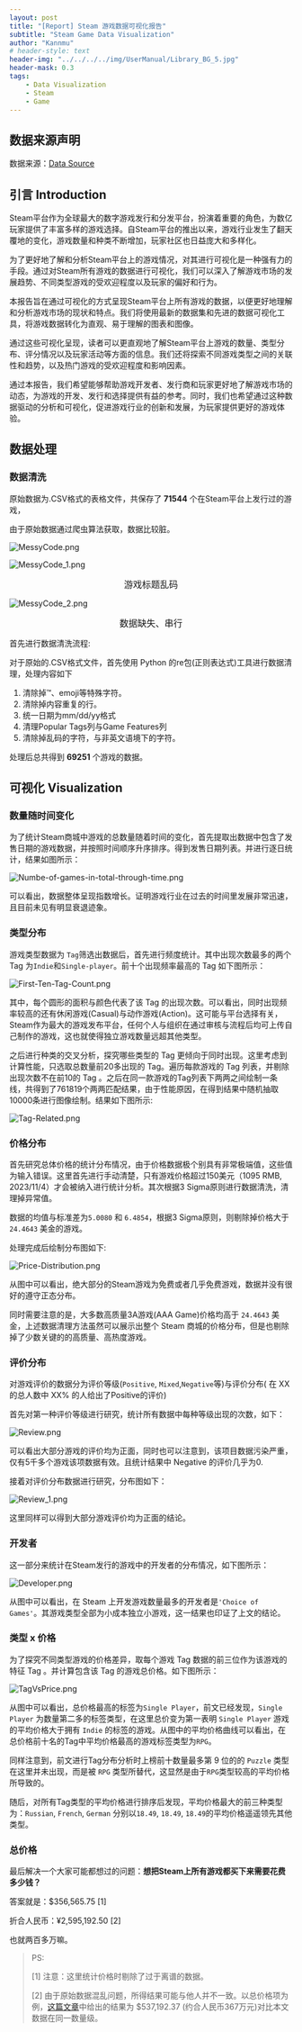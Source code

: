 ```yaml
---
layout: post
title: "[Report] Steam 游戏数据可视化报告"
subtitle: "Steam Game Data Visualization"
author: "Kannmu"
# header-style: text
header-img: "../../../../img/UserManual/Library_BG_5.jpg"
header-mask: 0.3
tags:
    - Data Visualization
    - Steam
    - Game
---
```


## 数据来源声明

数据来源：[Data Source](https://www.kaggle.com/datasets/nikatomashvili/steam-games-dataset)

## 引言 Introduction

Steam平台作为全球最大的数字游戏发行和分发平台，扮演着重要的角色，为数亿玩家提供了丰富多样的游戏选择。自Steam平台的推出以来，游戏行业发生了翻天覆地的变化，游戏数量和种类不断增加，玩家社区也日益庞大和多样化。

为了更好地了解和分析Steam平台上的游戏情况，对其进行可视化是一种强有力的手段。通过对Steam所有游戏的数据进行可视化，我们可以深入了解游戏市场的发展趋势、不同类型游戏的受欢迎程度以及玩家的偏好和行为。

本报告旨在通过可视化的方式呈现Steam平台上所有游戏的数据，以便更好地理解和分析游戏市场的现状和特点。我们将使用最新的数据集和先进的数据可视化工具，将游戏数据转化为直观、易于理解的图表和图像。

通过这些可视化呈现，读者可以更直观地了解Steam平台上游戏的数量、类型分布、评分情况以及玩家活动等方面的信息。我们还将探索不同游戏类型之间的关联性和趋势，以及热门游戏的受欢迎程度和影响因素。

通过本报告，我们希望能够帮助游戏开发者、发行商和玩家更好地了解游戏市场的动态，为游戏的开发、发行和选择提供有益的参考。同时，我们也希望通过这种数据驱动的分析和可视化，促进游戏行业的创新和发展，为玩家提供更好的游戏体验。

## 数据处理

### 数据清洗

原始数据为.CSV格式的表格文件，共保存了 **71544** 个在Steam平台上发行过的游戏，

由于原始数据通过爬虫算法获取，数据比较脏。

![MessyCode.png](https://p.sda1.dev/19/3a6b491a958780c3225c0fe7848d875e/MessyCode.png)

![MessyCode_1.png](https://p.sda1.dev/19/b11c901ed17e79e6c4f8c9b947655bcf/MessyCode_1.png)

<center><font size = 3> 游戏标题乱码 </font></center>

![MessyCode_2.png](https://p.sda1.dev/19/cd000f85a5e807e83757814efbe7ffb1/MessyCode_2.png)

<center><font size = 3> 数据缺失、串行 </font></center>

首先进行数据清洗流程:

对于原始的.CSV格式文件，首先使用 Python 的re包(正则表达式)工具进行数据清理，处理内容如下

1. 清除掉™、emoji等特殊字符。
2. 清除掉内容重复的行。
3. 统一日期为mm/dd/yy格式
4. 清理Popular Tags列与Game Features列
5. 清除掉乱码的字符，与非英文语境下的字符。

处理后总共得到 **69251** 个游戏的数据。

## 可视化 Visualization

### 数量随时间变化

为了统计Steam商城中游戏的总数量随着时间的变化，首先提取出数据中包含了发售日期的游戏数据，并按照时间顺序升序排序。得到发售日期列表。并进行逐日统计，结果如图所示：

![Numbe-of-games-in-total-through-time.png](https://p.sda1.dev/19/bc49a87b15e555a4b9c7511c0f887cff/Numbe-of-games-in-total-through-time.png)

可以看出，数据整体呈现指数增长。证明游戏行业在过去的时间里发展非常迅速，且目前未见有明显衰退迹象。

### 类型分布

游戏类型数据为 ```Tag```筛选出数据后，首先进行频度统计。其中出现次数最多的两个 Tag 为```Indie```和```Single-player```。前十个出现频率最高的 Tag 如下图所示：

![First-Ten-Tag-Count.png](https://p.sda1.dev/19/3860354bdf4ae3bf8695d088185ced7a/First-Ten-Tag-Count.png)

其中，每个圆形的面积与颜色代表了该 Tag 的出现次数。可以看出，同时出现频率较高的还有休闲游戏(Casual)与动作游戏(Action)。这可能与平台选择有关，Steam作为最大的游戏发布平台，任何个人与组织在通过审核与流程后均可上传自己制作的游戏，这也就使得独立游戏数量远超其他类型。

之后进行种类的交叉分析，探究哪些类型的 Tag 更倾向于同时出现。这里考虑到计算性能，只选取总数量前20多出现的 Tag。遍历每款游戏的 Tag 列表，并剔除出现次数不在前10的 Tag 。之后在同一款游戏的Tag列表下两两之间绘制一条线，共得到了761819个两两匹配结果，由于性能原因，在得到结果中随机抽取10000条进行图像绘制。结果如下图所示:

![Tag-Related.png](https://p.sda1.dev/19/a663d797ce15cf43e8d615472bb74006/Tag-Related.png)

### 价格分布

首先研究总体价格的统计分布情况，由于价格数据极个别具有非常极端值，这些值为输入错误。这里首先进行手动清楚，只有游戏价格超过150美元（1095 RMB, 2023/11/4）才会被纳入进行统计分析。其次根据3 Sigma原则进行数据清洗，清理掉异常值。

数据的均值与标准差为```5.0080``` 和 ```6.4854```，根据3 Sigma原则，则剔除掉价格大于 ```24.4643``` 美金的游戏。

处理完成后绘制分布图如下:

![Price-Distribution.png](https://p.sda1.dev/19/97b4ddf72ecc160f62c7457c8e09390c/Price-Distribution.png)

从图中可以看出，绝大部分的Steam游戏为免费或者几乎免费游戏，数据并没有很好的遵守正态分布。

同时需要注意的是，大多数高质量3A游戏(AAA Game)价格均高于 ```24.4643``` 美金，上述数据清理方法虽然可以展示出整个 Steam 商城的价格分布，但是也剔除掉了少数关键的的高质量、高热度游戏。

### 评价分布

对游戏评价的数据分为评价等级(```Positive```, ```Mixed```,```Negative```等)与评价分布( 在 XX 的总人数中 XX% 的人给出了Positive的评价)

首先对第一种评价等级进行研究，统计所有数据中每种等级出现的次数，如下：

![Review.png](https://p.sda1.dev/19/0d04f2fe6f9da994a03324713994745a/Review.png)

可以看出大部分游戏的评价均为正面，同时也可以注意到，该项目数据污染严重，仅有5千多个游戏该项数据有效。且统计结果中 Negative 的评价几乎为0.

接着对评价分布数据进行研究，分布图如下：

![Review_1.png](https://p.sda1.dev/19/fbc8770efcf1e5dfa3f8bd660ad6efc7/Review_1.png)

这里同样可以得到大部分游戏评价均为正面的结论。

### 开发者

这一部分来统计在Steam发行的游戏中的开发者的分布情况，如下图所示：

![Developer.png](https://p.sda1.dev/19/b0637c8c93598595823a70a8335ccfbc/Developer.png)

从图中可以看出，在 Steam 上开发游戏数量最多的开发者是```'Choice of Games'```。其游戏类型全部为小成本独立小游戏，这一结果也印证了上文的结论。

### 类型 x 价格

为了探究不同类型游戏的价格差异，取每个游戏 Tag 数据的前三位作为该游戏的特征 Tag 。并计算包含该 Tag 的游戏总价格。如下图所示：

![TagVsPrice.png](https://p.sda1.dev/19/9d1a5a1d18b54fdbb117b6e309f31803/TagVsPrice.png)

从图中可以看出，总价格最高的标签为```Single Player```，前文已经发现，```Single Player``` 为数量第二多的标签类型，在这里总价变为第一表明 ```Single Player``` 游戏的平均价格大于拥有 ```Indie``` 的标签的游戏。从图中的平均价格曲线可以看出，在总价格前十名的Tag中平均价格最高的游戏标签类型为```RPG```。

同样注意到，前文进行Tag分布分析时上榜前十数量最多第 9 位的的 ```Puzzle``` 类型在这里并未出现，而是被 ```RPG``` 类型所替代，这显然是由于```RPG```类型较高的平均价格所导致的。

随后，对所有Tag类型的平均价格进行排序后发现，平均价格最大的前三种类型为：```Russian```, ```French```, ```German``` 分别以```18.49```, ```18.49```, ```18.49```的平均价格遥遥领先其他类型。

### 总价格

最后解决一个大家可能都想过的问题：**想把Steam上所有游戏都买下来需要花费多少钱？**

答案就是：$356,565.75 [1]

折合人民币：¥2,595,192.50 [2]

也就两百多万嘛。

> PS:
>
> [1] 注意：这里统计价格时剔除了过于离谱的数据。
>
> [2] 由于原始数据混乱问题，所得结果可能与他人并不一致。以总价格项为例，[这篇文章](https://zhuanlan.zhihu.com/p/245011556)中给出的结果为 $537,192.37 (约合人民币367万元)对比本文数据在同一数量级。
